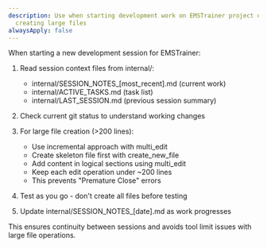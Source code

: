 ```yaml
---
description: Use when starting development work on EMSTrainer project or when
  creating large files
alwaysApply: false
---
```


When starting a new development session for EMSTrainer:

1. Read session context files from internal/:
   - internal/SESSION_NOTES_[most_recent].md (current work)
   - internal/ACTIVE_TASKS.md (task list)
   - internal/LAST_SESSION.md (previous session summary)

2. Check current git status to understand working changes

3. For large file creation (>200 lines):
   - Use incremental approach with multi_edit
   - Create skeleton file first with create_new_file
   - Add content in logical sections using multi_edit
   - Keep each edit operation under ~200 lines
   - This prevents "Premature Close" errors

4. Test as you go - don't create all files before testing

5. Update internal/SESSION_NOTES_[date].md as work progresses

This ensures continuity between sessions and avoids tool limit issues with large file operations.